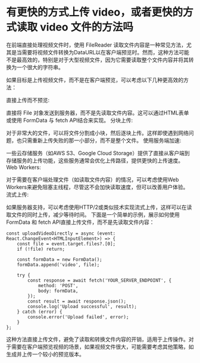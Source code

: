 # 有更快的方式上传 video，或者更快的方式读取 video 文件的方法吗
在前端直接处理视频文件时，使用 FileReader 读取文件内容是一种常见方法，尤其是当需要将视频文件转换为DataURL以在客户端预览时。然而，这种方法可能不是最高效的，特别是对于大型视频文件，因为它需要读取整个文件内容并将其转换为一个很大的字符串。

如果目标是上传视频文件，而不是在客户端预览，可以考虑以下几种更高效的方法：

直接上传而不预览:

直接将 File 对象发送到服务器，而不是先读取文件内容。这可以通过HTML表单或使用 FormData 与 fetch API结合来实现。
分块上传:

对于非常大的文件，可以将文件分割成小块，然后逐块上传。这样即使遇到网络问题，也只需重新上传失败的那一小部分，而不是整个文件。
使用服务端加速:

一些云存储服务（如AWS S3、Google Cloud Storage）提供了直接从客户端到存储服务的上传功能，这些服务通常会优化上传路径，提供更快的上传速度。
Web Workers:

对于需要在客户端处理文件（如读取文件内容）的情况，可以考虑使用Web Workers来避免阻塞主线程，尽管这不会加快读取速度，但可以改善用户体验。
流式上传:

如果服务器支持，可以考虑使用HTTP/2或类似技术实现流式上传，这样可以在读取文件的同时上传，减少等待时间。
下面是一个简单的示例，展示如何使用 FormData 和 fetch API直接上传文件，而不是先读取文件内容：
```
const uploadVideoDirectly = async (event: React.ChangeEvent<HTMLInputElement>) => {
    const file = event.target.files?.[0];
    if (!file) return;

    const formData = new FormData();
    formData.append('video', file);

    try {
        const response = await fetch('YOUR_SERVER_ENDPOINT', {
            method: 'POST',
            body: formData,
        });
        const result = await response.json();
        console.log('Upload successful', result);
    } catch (error) {
        console.error('Upload failed', error);
    }
};
```

这种方法直接上传文件，避免了读取和转换文件内容的开销，适用于上传操作。对于需要在客户端预览视频的场景，如果视频文件很大，可能需要考虑其他策略，如生成并上传一个较小的预览版本。